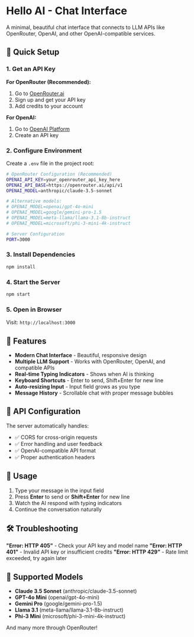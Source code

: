 # Hello AI - Chat Interface

A minimal, beautiful chat interface that connects to LLM APIs like OpenRouter, OpenAI, and other OpenAI-compatible services.

## 🚀 Quick Setup

### 1. Get an API Key

**For OpenRouter (Recommended):**
1. Go to [OpenRouter.ai](https://openrouter.ai/)
2. Sign up and get your API key
3. Add credits to your account

**For OpenAI:**
1. Go to [OpenAI Platform](https://platform.openai.com/)
2. Create an API key

### 2. Configure Environment

Create a `.env` file in the project root:

```bash
# OpenRouter Configuration (Recommended)
OPENAI_API_KEY=your_openrouter_api_key_here
OPENAI_API_BASE=https://openrouter.ai/api/v1
OPENAI_MODEL=anthropic/claude-3.5-sonnet

# Alternative models:
# OPENAI_MODEL=openai/gpt-4o-mini
# OPENAI_MODEL=google/gemini-pro-1.5
# OPENAI_MODEL=meta-llama/llama-3.1-8b-instruct
# OPENAI_MODEL=microsoft/phi-3-mini-4k-instruct

# Server Configuration
PORT=3000
```

### 3. Install Dependencies

```bash
npm install
```

### 4. Start the Server

```bash
npm start
```

### 5. Open in Browser

Visit: `http://localhost:3000`

## 🎯 Features

- **Modern Chat Interface** - Beautiful, responsive design
- **Multiple LLM Support** - Works with OpenRouter, OpenAI, and compatible APIs
- **Real-time Typing Indicators** - Shows when AI is thinking
- **Keyboard Shortcuts** - Enter to send, Shift+Enter for new line
- **Auto-resizing Input** - Input field grows as you type
- **Message History** - Scrollable chat with proper message bubbles

## 🔧 API Configuration

The server automatically handles:
- ✅ CORS for cross-origin requests
- ✅ Error handling and user feedback
- ✅ OpenAI-compatible API format
- ✅ Proper authentication headers

## 📱 Usage

1. Type your message in the input field
2. Press **Enter** to send or **Shift+Enter** for new line
3. Watch the AI respond with typing indicators
4. Continue the conversation naturally

## 🛠️ Troubleshooting

**"Error: HTTP 405"** - Check your API key and model name
**"Error: HTTP 401"** - Invalid API key or insufficient credits
**"Error: HTTP 429"** - Rate limit exceeded, try again later

## 🌟 Supported Models

- **Claude 3.5 Sonnet** (anthropic/claude-3.5-sonnet)
- **GPT-4o Mini** (openai/gpt-4o-mini)
- **Gemini Pro** (google/gemini-pro-1.5)
- **Llama 3.1** (meta-llama/llama-3.1-8b-instruct)
- **Phi-3 Mini** (microsoft/phi-3-mini-4k-instruct)

And many more through OpenRouter!